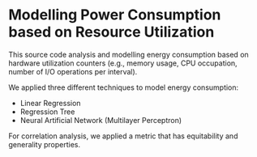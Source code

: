 # Modelling Power Consumption based on Resource Utilization

This source code analysis and modelling energy consumption based on hardware utilization counters (e.g., memory usage, CPU occupation, number of I/O operations per interval).

We applied three different techniques to model energy consumption:

- Linear Regression
- Regression Tree
- Neural Artificial Network (Multilayer Perceptron)

For correlation analysis, we applied a metric that has equitability and generality properties.